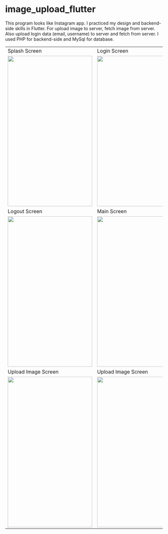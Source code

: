 # image_upload_flutter

This program looks like Instagram app. I practiced my design and backend-side skills in Flutter. For upload image to server, fetch image from server. Also upload login data (email, username) to server and fetch from server. I used PHP for backend-side and MySql for database.
  
  <table>
  <tr>
    <td>Splash Screen</td>
     <td>Login Screen</td>
     <td>Register Screen</td>
  </tr>
  <tr>
    <td><img src="https://user-images.githubusercontent.com/78588723/116876246-348b9200-ac2d-11eb-8961-560750624c7f.png" width=270 height=480></td>
    <td><img src="https://user-images.githubusercontent.com/78588723/116876357-643a9a00-ac2d-11eb-8f6b-279901f31719.png" width=270 height=480></td>
    <td><img src="https://user-images.githubusercontent.com/78588723/116876430-803e3b80-ac2d-11eb-9317-4c12801ad310.png" width=270 height=480></td>
  </tr>
 
   <tr>
    <td>Logout Screen</td>
     <td>Main Screen</td>
     <td>Main Screen</td>
  </tr>
  <tr>
    <td><img src="https://user-images.githubusercontent.com/78588723/116877093-87197e00-ac2e-11eb-9357-f8e2bcab26e5.png" width=270 height=480></td>
    <td><img src="https://user-images.githubusercontent.com/78588723/116876494-9ea43700-ac2d-11eb-92cb-b22af8cf1520.png" width=270 height=480></td>
    <td><img src="https://user-images.githubusercontent.com/78588723/116876461-91874800-ac2d-11eb-8191-1f0fc1b55ad2.png" width=270 height=480></td>
  </tr>
  
  <tr>
    <td>Upload Image Screen</td>
    <td>Upload Image Screen</td>
  </tr>
  <tr>
    <td><img src="https://user-images.githubusercontent.com/78588723/116876533-b24f9d80-ac2d-11eb-8284-1e584eb324bc.png" width=270 height=480></td>
    <td><img src="https://user-images.githubusercontent.com/78588723/116877040-75d07180-ac2e-11eb-86f1-9e5cd146b645.png" width=270 height=480></td>
  </tr>
 </table>
 
